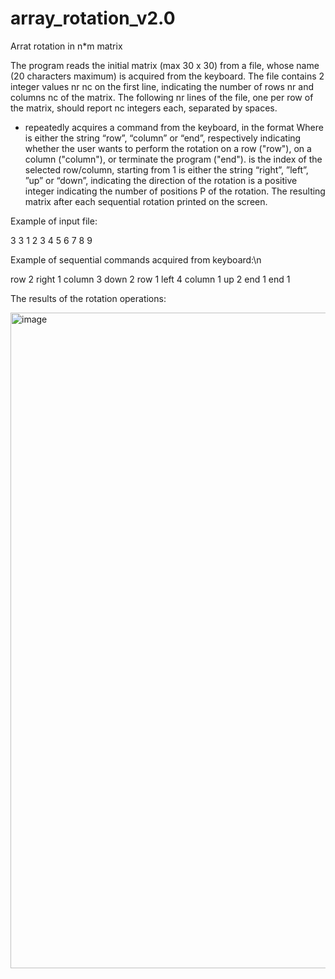 # array_rotation_v2.0
Arrat rotation in n*m matrix

The program reads the initial matrix (max 30 x 30) from a file, whose name (20 characters maximum) is
acquired from the keyboard. The file contains 2 integer values nr nc on the first line, indicating the number of rows nr and columns nc of the matrix. The following nr lines of the file, one per row of the matrix, should report nc integers each, separated by spaces.
- repeatedly acquires a command from the keyboard, in the format
<selector> <index> <direction> <locations>
Where <selector> is either the string “row”, “column” or “end”, respectively indicating whether the user wants to perform the rotation on a row ("row"), on a column ("column"), or terminate the program ("end").
<index> is the index of the selected row/column, starting from 1
<direction> is either the string “right”, ”left”, ”up” or “down”, indicating the direction of the rotation
<locations> is a positive integer indicating the number of positions P of the rotation.
The resulting matrix after each sequential rotation printed on the screen.

 
Example of input file:

3 3 
1 2 3 
4 5 6
7 8 9
 
Example of sequential commands acquired from keyboard:\n

row 2 right 1
column 3 down 2
row 1 left 4
column 1 up 2
end 1 end 1
 
The results of the rotation operations:
 
<img width="1049" alt="image" src="https://user-images.githubusercontent.com/91722056/236355409-9da4da6d-09eb-4378-9b97-5c7dfd9dc6a6.png">
